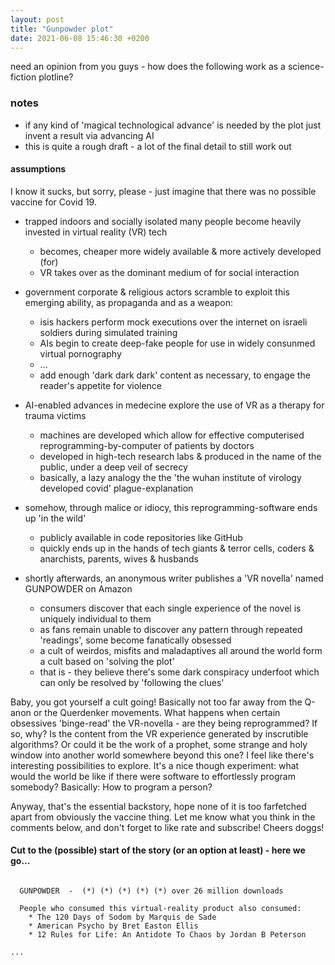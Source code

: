 ```yaml
---
layout: post
title: "Gunpowder plot"
date: 2021-06-08 15:46:30 +0200
---
```


need an opinion from you guys - how does the following work as a science-fiction plotline?

### notes

* if any kind of 'magical technological advance' is needed by the plot just invent a result via advancing AI
* this is quite a rough draft - a lot of the final detail to still work out

#### assumptions

I know it sucks, but sorry, please - just imagine that there was no possible vaccine for Covid 19.

* trapped indoors and socially isolated many people become heavily invested in virtual reality (VR) tech
  - becomes, cheaper more widely available & more actively developed (for)
  - VR takes over as the dominant medium of for social interaction

* government corporate & religious actors scramble to exploit this emerging ability, as propaganda and as a weapon:
  - isis hackers perform mock executions over the internet on israeli soldiers during simulated training
  - AIs begin to create deep-fake people for use in widely consunmed virtual pornography 
  - ...
  - add enough 'dark dark dark' content as necessary, to engage the reader's appetite for violence

* AI-enabled advances in medecine explore the use of VR as a therapy for trauma victims
  - machines are developed which allow for effective computerised reprogramming-by-computer of patients by doctors
  - developed in high-tech research labs & produced in the name of the public, under a deep veil of secrecy
  - basically, a lazy analogy the the 'the wuhan institute of virology developed covid' plague-explanation

* somehow, through malice or idiocy, this reprogramming-software ends up 'in the wild'
  - publicly available in code repositories like  GitHub
  - quickly ends up in the hands of tech giants & terror cells, coders & anarchists, parents, wives & husbands

* shortly afterwards, an anonymous writer publishes a 'VR novella' named GUNPOWDER on Amazon 
  - consumers discover that each single experience of the novel is uniquely individual to them
  - as fans remain unable to discover any pattern through repeated 'readings', some become fanatically obsessed
  - a cult of weirdos, misfits and maladaptives all around the world form a cult based on 'solving the plot'
  - that is - they believe there's some dark conspiracy underfoot which can only be resolved by 'following the clues'

Baby, you got yourself a cult going! Basically not too far away from the Q-anon or the Querdenker movements.
What happens when certain obsessives 'binge-read' the VR-novella - are they being reprogrammed? If so, why?
Is the content from the VR experience generated by inscrutible algorithms? Or could it be the work of a prophet,
some strange and holy window into another world somewhere beyond this one?
I feel like there's interesting possibilities to explore. It's a nice though experiment:
what would the world be like if there were software to effortlessly program somebody?
Basically:
How to program a person?

Anyway, that's the essential backstory, hope none of it is too farfetched apart from obviously the vaccine thing.
Let me know what you think in the comments below, and don't forget to like rate and subscribe!
Cheers doggs!

#### Cut to the (possible) start of the story (or an option at least) - here we go...








```

  GUNPOWDER  -  (*) (*) (*) (*) (*) over 26 million downloads

  People who consumed this virtual-reality product also consumed:
    * The 120 Days of Sodom by Marquis de Sade 
    * American Psycho by Bret Easton Ellis
    * 12 Rules for Life: An Antidote To Chaos by Jordan B Peterson

...

```






